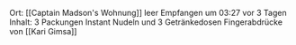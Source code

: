 Ort: [[Captain Madson's Wohnung]]
leer
Empfangen um 03:27 vor 3 Tagen
Inhalt: 3 Packungen Instant Nudeln und 3 Getränkedosen
Fingerabdrücke von [[Kari Gimsa]]